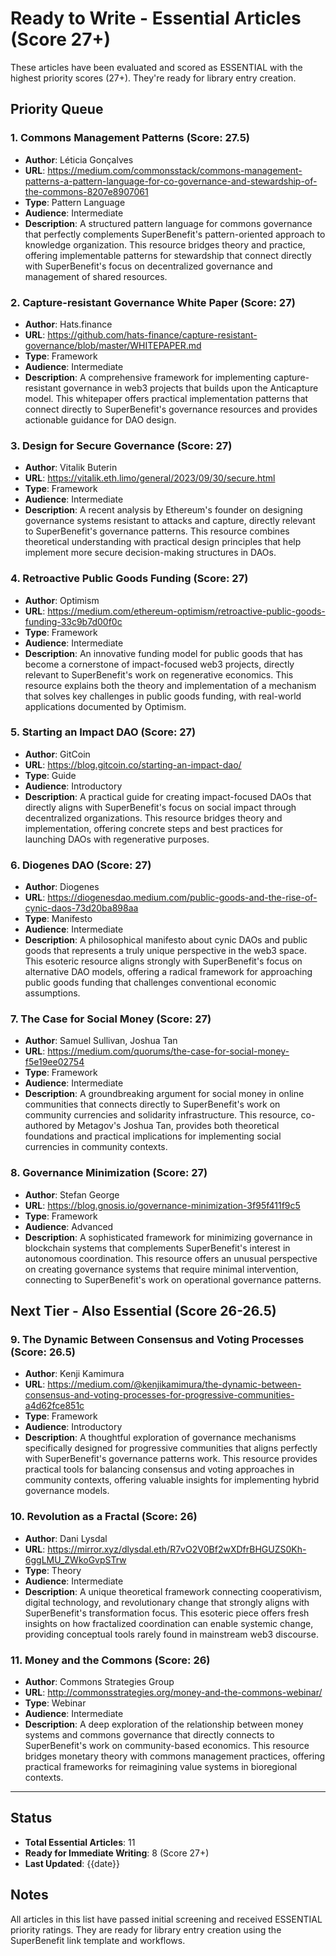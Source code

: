 # Ready to Write - Essential Articles (Score 27+)

These articles have been evaluated and scored as ESSENTIAL with the highest priority scores (27+). They're ready for library entry creation.

## Priority Queue

### 1. Commons Management Patterns (Score: 27.5)
- **Author**: Léticia Gonçalves
- **URL**: https://medium.com/commonsstack/commons-management-patterns-a-pattern-language-for-co-governance-and-stewardship-of-the-commons-8207e8907061
- **Type**: Pattern Language
- **Audience**: Intermediate
- **Description**: A structured pattern language for commons governance that perfectly complements SuperBenefit's pattern-oriented approach to knowledge organization. This resource bridges theory and practice, offering implementable patterns for stewardship that connect directly with SuperBenefit's focus on decentralized governance and management of shared resources.

### 2. Capture-resistant Governance White Paper (Score: 27)
- **Author**: Hats.finance
- **URL**: https://github.com/hats-finance/capture-resistant-governance/blob/master/WHITEPAPER.md
- **Type**: Framework
- **Audience**: Intermediate
- **Description**: A comprehensive framework for implementing capture-resistant governance in web3 projects that builds upon the Anticapture model. This whitepaper offers practical implementation patterns that connect directly to SuperBenefit's governance resources and provides actionable guidance for DAO design.

### 3. Design for Secure Governance (Score: 27)
- **Author**: Vitalik Buterin
- **URL**: https://vitalik.eth.limo/general/2023/09/30/secure.html
- **Type**: Framework
- **Audience**: Intermediate
- **Description**: A recent analysis by Ethereum's founder on designing governance systems resistant to attacks and capture, directly relevant to SuperBenefit's governance patterns. This resource combines theoretical understanding with practical design principles that help implement more secure decision-making structures in DAOs.

### 4. Retroactive Public Goods Funding (Score: 27)
- **Author**: Optimism
- **URL**: https://medium.com/ethereum-optimism/retroactive-public-goods-funding-33c9b7d00f0c
- **Type**: Framework
- **Audience**: Intermediate
- **Description**: An innovative funding model for public goods that has become a cornerstone of impact-focused web3 projects, directly relevant to SuperBenefit's work on regenerative economics. This resource explains both the theory and implementation of a mechanism that solves key challenges in public goods funding, with real-world applications documented by Optimism.

### 5. Starting an Impact DAO (Score: 27)
- **Author**: GitCoin
- **URL**: https://blog.gitcoin.co/starting-an-impact-dao/
- **Type**: Guide
- **Audience**: Introductory
- **Description**: A practical guide for creating impact-focused DAOs that directly aligns with SuperBenefit's focus on social impact through decentralized organizations. This resource bridges theory and implementation, offering concrete steps and best practices for launching DAOs with regenerative purposes.

### 6. Diogenes DAO (Score: 27)
- **Author**: Diogenes
- **URL**: https://diogenesdao.medium.com/public-goods-and-the-rise-of-cynic-daos-73d20ba898aa
- **Type**: Manifesto
- **Audience**: Intermediate
- **Description**: A philosophical manifesto about cynic DAOs and public goods that represents a truly unique perspective in the web3 space. This esoteric resource aligns strongly with SuperBenefit's focus on alternative DAO models, offering a radical framework for approaching public goods funding that challenges conventional economic assumptions.

### 7. The Case for Social Money (Score: 27)
- **Author**: Samuel Sullivan, Joshua Tan
- **URL**: https://medium.com/quorums/the-case-for-social-money-f5e19ee02754
- **Type**: Framework
- **Audience**: Intermediate
- **Description**: A groundbreaking argument for social money in online communities that connects directly to SuperBenefit's work on community currencies and solidarity infrastructure. This resource, co-authored by Metagov's Joshua Tan, provides both theoretical foundations and practical implications for implementing social currencies in community contexts.

### 8. Governance Minimization (Score: 27)
- **Author**: Stefan George
- **URL**: https://blog.gnosis.io/governance-minimization-3f95f411f9c5
- **Type**: Framework
- **Audience**: Advanced
- **Description**: A sophisticated framework for minimizing governance in blockchain systems that complements SuperBenefit's interest in autonomous coordination. This resource offers an unusual perspective on creating governance systems that require minimal intervention, connecting to SuperBenefit's work on operational governance patterns.

## Next Tier - Also Essential (Score 26-26.5)

### 9. The Dynamic Between Consensus and Voting Processes (Score: 26.5)
- **Author**: Kenji Kamimura
- **URL**: https://medium.com/@kenjikamimura/the-dynamic-between-consensus-and-voting-processes-for-progressive-communities-a4d62fce851c
- **Type**: Framework
- **Audience**: Introductory
- **Description**: A thoughtful exploration of governance mechanisms specifically designed for progressive communities that aligns perfectly with SuperBenefit's governance patterns work. This resource provides practical tools for balancing consensus and voting approaches in community contexts, offering valuable insights for implementing hybrid governance models.

### 10. Revolution as a Fractal (Score: 26)
- **Author**: Dani Lysdal
- **URL**: https://mirror.xyz/dlysdal.eth/R7vO2V0Bf2wXDfrBHGUZS0Kh-6ggLMU_ZWkoGvpSTrw
- **Type**: Theory
- **Audience**: Intermediate
- **Description**: A unique theoretical framework connecting cooperativism, digital technology, and revolutionary change that strongly aligns with SuperBenefit's transformation focus. This esoteric piece offers fresh insights on how fractalized coordination can enable systemic change, providing conceptual tools rarely found in mainstream web3 discourse.

### 11. Money and the Commons (Score: 26)
- **Author**: Commons Strategies Group
- **URL**: http://commonsstrategies.org/money-and-the-commons-webinar/
- **Type**: Webinar
- **Audience**: Intermediate
- **Description**: A deep exploration of the relationship between money systems and commons governance that directly connects to SuperBenefit's work on community-based economics. This resource bridges monetary theory with commons management practices, offering practical frameworks for reimagining value systems in bioregional contexts.

---

## Status
- **Total Essential Articles**: 11
- **Ready for Immediate Writing**: 8 (Score 27+)
- **Last Updated**: {{date}}

## Notes
All articles in this list have passed initial screening and received ESSENTIAL priority ratings. They are ready for library entry creation using the SuperBenefit link template and workflows.
